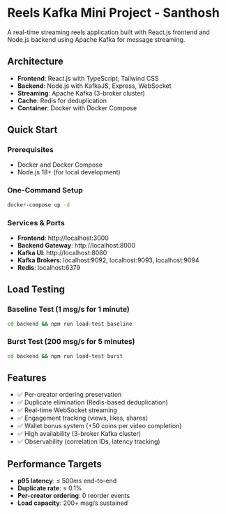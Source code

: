 
# Reels Kafka Mini Project - Santhosh

A real-time streaming reels application built with React.js frontend and Node.js backend using Apache Kafka for message streaming.

## Architecture

- **Frontend**: React.js with TypeScript, Tailwind CSS
- **Backend**: Node.js with KafkaJS, Express, WebSocket
- **Streaming**: Apache Kafka (3-broker cluster)
- **Cache**: Redis for deduplication
- **Container**: Docker with Docker Compose

## Quick Start

### Prerequisites
- Docker and Docker Compose
- Node.js 18+ (for local development)

### One-Command Setup
```bash
docker-compose up -d
```

### Services & Ports
- **Frontend**: http://localhost:3000
- **Backend Gateway**: http://localhost:8000
- **Kafka UI**: http://localhost:8080
- **Kafka Brokers**: localhost:9092, localhost:9093, localhost:9094
- **Redis**: localhost:6379

## Load Testing

### Baseline Test (1 msg/s for 1 minute)
```bash
cd backend && npm run load-test baseline
```

### Burst Test (200 msg/s for 5 minutes)
```bash
cd backend && npm run load-test burst
```

## Features

- ✅ Per-creator ordering preservation
- ✅ Duplicate elimination (Redis-based deduplication)
- ✅ Real-time WebSocket streaming
- ✅ Engagement tracking (views, likes, shares)
- ✅ Wallet bonus system (+50 coins per video completion)
- ✅ High availability (3-broker Kafka cluster)
- ✅ Observability (correlation IDs, latency tracking)

## Performance Targets

- **p95 latency**: ≤ 500ms end-to-end
- **Duplicate rate**: ≤ 0.1%
- **Per-creator ordering**: 0 reorder events
- **Load capacity**: 200+ msg/s sustained
